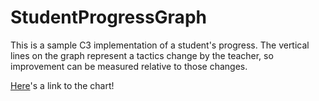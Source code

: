 # StudentProgressGraph

This is a sample C3 implementation of a student's progress.  The vertical lines on the graph represent a tactics change by the teacher, so improvement can be measured relative to those changes.

[Here](https://mrmicrowaveoven.github.io/StudentProgressGraph/)'s a link to the chart!
